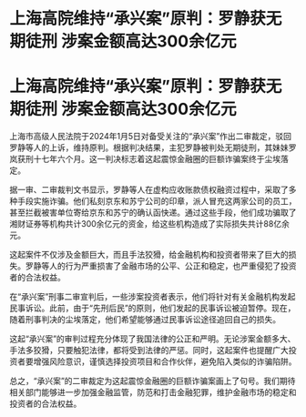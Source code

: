 # 上海高院维持“承兴案”原判：罗静获无期徒刑 涉案金额高达300余亿元

# 上海高院维持“承兴案”原判：罗静获无期徒刑 涉案金额高达300余亿元

上海市高级人民法院于2024年1月5日对备受关注的“承兴案”作出二审裁定，驳回罗静等人的上诉，维持原判。根据判决结果，主犯罗静被判处无期徒刑，其妹妹罗岚获刑十七年六个月。这一判决标志着这起震惊金融圈的巨额诈骗案终于尘埃落定。

据一审、二审裁判文书显示，罗静等人在虚构应收账款债权融资过程中，采取了多种手段实施诈骗。他们私刻京东和苏宁公司的印章，派人冒充这两家公司的员工，甚至拦截被害单位寄给京东和苏宁的确认函快递。通过这些手段，他们成功骗取了湘财证券等机构共计300余亿元的资金，给这些机构造成了实际损失共计88亿余元。

这起案件不仅涉及金额巨大，而且手法狡猾，给金融机构和投资者带来了巨大的损失。罗静等人的行为严重损害了金融市场的公平、公正和稳定，也严重侵犯了投资者的合法权益。

在“承兴案”刑事二审宣判后，一些涉案投资者表示，他们将针对有关金融机构发起民事诉讼。此前，由于“先刑后民”的原则，他们发起的民事诉讼被迫暂停。现在，随着刑事判决的尘埃落定，他们希望能够通过民事诉讼途径追回自己的损失。

这起“承兴案”的审判过程充分体现了我国法律的公正和严明。无论涉案金额多大、手法多狡猾，只要触犯法律，都将受到法律的严惩。同时，这起案件也提醒广大投资者要增强风险意识，谨慎选择投资项目和合作伙伴，避免陷入类似的诈骗陷阱。

总之，“承兴案”的二审裁定为这起震惊金融圈的巨额诈骗案画上了句号。我们期待相关部门能够进一步加强金融监管，防范和打击金融犯罪，维护金融市场的稳定和投资者的合法权益。

